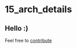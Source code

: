 # 15_arch_details

## Hello :)

Feel free to [contribute](https://github.com/NathanielDamours/fastai-flashcards/blob/main/CONTRIBUTING.md)
